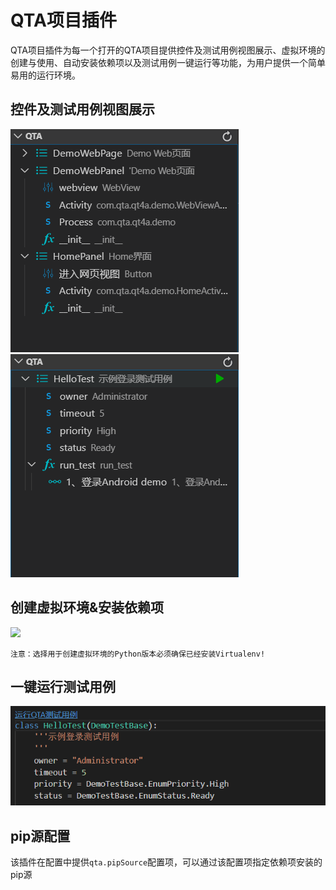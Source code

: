 # QTA项目插件

QTA项目插件为每一个打开的QTA项目提供控件及测试用例视图展示、虚拟环境的创建与使用、自动安装依赖项以及测试用例一键运行等功能，为用户提供一个简单易用的运行环境。

## 控件及测试用例视图展示

![控件视图](https://raw.githubusercontent.com/qtacore/qta-vscode-explorer-view/master/resources/image/control-view.png) ![测试用例视图](https://raw.githubusercontent.com/qtacore/qta-vscode-explorer-view/master/resources/image/testcase-view.png)

## 创建虚拟环境&安装依赖项

![](https://raw.githubusercontent.com/qtacore/qta-vscode-explorer-view/master/resources/image/virtualenv.gif)

`注意：选择用于创建虚拟环境的Python版本必须确保已经安装Virtualenv!`

## 一键运行测试用例
![](https://raw.githubusercontent.com/qtacore/qta-vscode-explorer-view/master/resources/image/run-testcase.png)

## pip源配置

该插件在配置中提供`qta.pipSource`配置项，可以通过该配置项指定依赖项安装的pip源
